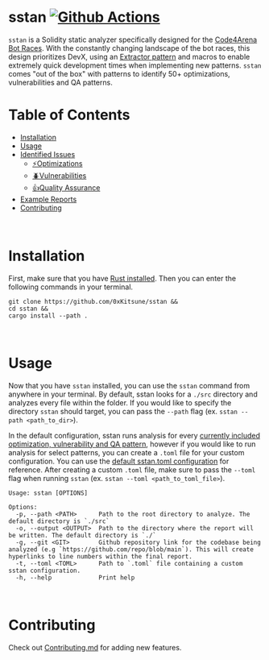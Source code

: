 # sstan [![Github Actions][gha-badge]][gha]
[gha]: https://github.com/0xKitsune/sstan/actions
[gha-badge]: https://github.com/0xKitsune/sstan/actions/workflows/ci.yml/badge.svg

`sstan` is a Solidity static analyzer specifically designed for the [Code4Arena Bot Races](https://code4rena.com/register/bot). With the constantly changing landscape of the bot races, this design prioritizes DevX, using an [Extractor pattern](https://github.com/0xKitsune/sstan/blob/docs/Contributing.md#extractors) and macros to enable extremely quick development times when implementing new patterns. `sstan` comes "out of the box" with patterns to identify 50+ optimizations, vulnerabilities and QA patterns.

# Table of Contents
- [Installation](#installation)
- [Usage](#usage)
- [Identified Issues](https://github.com/0xKitsune/sstan/tree/main/docs)
  - [⚡Optimizations](https://github.com/0xKitsune/sstan/blob/main/docs/identified-optimizations.md)
  - [🪲Vulnerabilities](https://github.com/0xKitsune/sstan/blob/main/docs/identified-vulnerabilities.md)
  - [👍Quality Assurance](https://github.com/0xKitsune/sstan/blob/main/docs/identified-quality-assurance.md)
- [Example Reports](https://github.com/0xKitsune/sstan-reports)
- [Contributing](https://github.com/0xKitsune/sstan/blob/main/docs/Contributing.md)


&nbsp;
# Installation
First, make sure that you have [Rust installed](https://www.rust-lang.org/tools/install). Then you can enter the following commands in your terminal.

```
git clone https://github.com/0xKitsune/sstan &&
cd sstan &&
cargo install --path .
```

&nbsp;
# Usage
Now that you have `sstan` installed, you can use the `sstan` command from anywhere in your terminal. By default, sstan looks for a `./src` directory and analyzes every file within the folder. If you would like to specify the directory `sstan` should target, you can pass the `--path` flag (ex. `sstan --path <path_to_dir>`). 

In the default configuration, sstan runs analysis for every [currently included optimization, vulnerability and QA pattern](https://github.com/0xKitsune/sstan#currently-identified-optimizations-vulnerabilities-and-qa), however if you would like to run analysis for select patterns, you can create a `.toml` file for your custom configuration.  You can use the [default sstan.toml configuration](https://github.com/0xKitsune/sstan/blob/main/sstan.toml) for reference. After creating a custom `.toml` file, make sure to pass the `--toml` flag when running `sstan` (ex. `sstan --toml <path_to_toml_file>`).

```
Usage: sstan [OPTIONS]

Options:
  -p, --path <PATH>      Path to the root directory to analyze. The default directory is `./src`
  -o, --output <OUTPUT>  Path to the directory where the report will be written. The default directory is `./`
  -g, --git <GIT>        Github repository link for the codebase being analyzed (e.g `https://github.com/repo/blob/main`). This will create hyperlinks to line numbers within the final report.
  -t, --toml <TOML>      Path to `.toml` file containing a custom sstan configuration.
  -h, --help             Print help
```

&nbsp;
# Contributing
Check out [Contributing.md](https://github.com/0xKitsune/sstan/blob/main/docs/Contributing.md) for adding new features.
